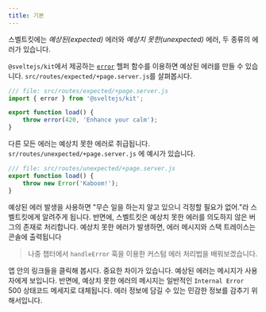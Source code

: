 ```yaml
---
title: 기본
---
```


스벨트킷에는 _예상된(expected)_ 에러와 _예상치 못한(unexpected)_ 에러, 두 종류의 에러가 있습니다.

`@sveltejs/kit`에서 제공하는 [`error`](https://kit.svelte.dev/docs/modules#sveltejs-kit-error) 헬퍼 함수를 이용하면 예상된 에러를 만들 수 있습니다. `src/routes/expected/+page.server.js`를 살펴봅시다.

```js
/// file: src/routes/expected/+page.server.js
import { error } from '@sveltejs/kit';

export function load() {
	throw error(420, 'Enhance your calm');
}
```

다른 모든 에러는 예상치 못한 에러로 취급됩니다. `sr/routes/unexpected/+page.server.js` 에 예시가 있습니다.

```js
/// file: src/routes/unexpected/+page.server.js
export function load() {
	throw new Error('Kaboom!');
}
```

예상된 에러 발생을 사용하면 "무슨 일을 하는지 알고 있으니 걱정할 필요가 없어."라 스벨트킷에게 알려주게 됩니다. 반면에, 스벨트킷은 예상치 못한 에러를 의도하지 않은 버그의 존재로 처리합니다. 예상치 못한 에러가 발생하면, 에러 메시지와 스택 트레이스는 콘솔에 출력됩니다

> 나중 챕터에서 `handleError` 훅을 이용한 커스텀 에러 처리법을 배워보겠습니다.

앱 안의 링크들을 클릭해 봅시다. 중요한 차이가 있습니다. 예상된 에러는 메시지가 사용자에게 보입니다. 반면에, 예상치 못한 에러의 메시지는 일반적인 `Internal Error` 500 상태코드 메세지로 대체됩니다. 에러 정보에 담길 수 있는 민감한 정보를 감추기 위해서입니다.
